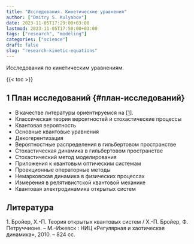 ```yaml
---
title: "Исследования. Кинетические уравнения"
author: ["Dmitry S. Kulyabov"]
date: 2023-11-05T17:29:00+03:00
lastmod: 2023-11-05T17:50:00+03:00
tags: ["research", "modeling"]
categories: ["science"]
draft: false
slug: "research-kinetic-equations"
---
```


Исследования по кинетическим уравнениям.

<!--more-->

{{< toc >}}


## <span class="section-num">1</span> План исследований {#план-исследований}

-   В качестве литературы ориентируемся на [<a href="#citeproc_bib_item_1">1</a>].
-   Классическая теория вероятностей и стохастические процессы
-   Квантовая вероятность
-   Основные квантовые уравнения
-   Декогерентизация
-   Вероятностные распределения в гильбертовом пространстве
-   Стохастическая динамика в гильбертовом пространстве
-   Стохастический метод моделирования
-   Приложения к квантовым оптическим системам
-   Проекционные операторные методы
-   Немарковская динамика в физических процессах
-   Измерения в релятивистской квантовой механике
-   Квантовая электродинамика открытых систем

## Литература

<div class="csl-bib-body">
  <div class="csl-entry"><a id="citeproc_bib_item_1"></a>1.	Бройер, Х.-П. Теория открытых квантовых систем / Х.-П. Бройер, Ф. Петруччионе. – М.–Ижевск : НИЦ «Регулярная и хаотическая динамика», 2010. – 824 сс.</div>
</div>
